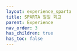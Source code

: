 ```yaml
---
layout: experience_sparta
title: SPARTA 일일 회고
parent: Experience
nav_order: 3
has_children: true
has_toc: false
---
```

